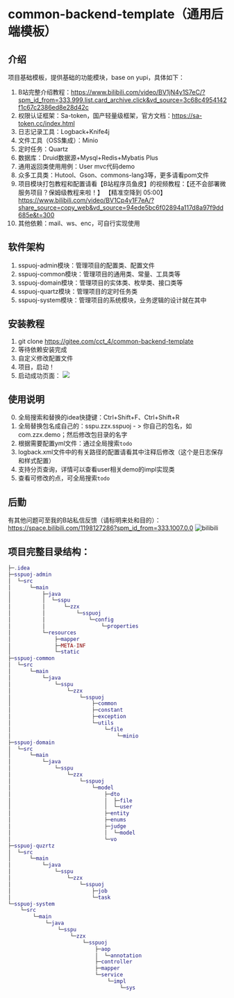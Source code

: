 # common-backend-template（通用后端模板）

## 介绍
项目基础模板，提供基础的功能模块，base on yupi，具体如下：
1. B站完整介绍教程：https://www.bilibili.com/video/BV1jN4y1S7eC/?spm_id_from=333.999.list.card_archive.click&vd_source=3c68c4954142f1c67c2386ed8e28d42c
2. 权限认证框架：Sa-token，国产轻量级框架，官方文档：https://sa-token.cc/index.html
3. 日志记录工具：Logback+Knife4j
4. 文件工具（OSS集成）：Minio
5. 定时任务：Quartz
6. 数据库：Druid数据源+Mysql+Redis+Mybatis Plus
7. 通用返回类使用用例：User mvc代码demo
8. 众多工具类：Hutool、Gson、commons-lang3等，更多请看pom文件
9. 项目模块打包教程和配置请看【B站程序员鱼皮】的视频教程：【还不会部署微服务项目？保姆级教程来啦！】 【精准空降到 05:00】 https://www.bilibili.com/video/BV1Cp4y1F7eA/?share_source=copy_web&vd_source=94ede5bc6f02894a117d8a97f9dd685e&t=300
10. 其他依赖：mail、ws、enc，可自行实现使用

## 软件架构
1. sspuoj-admin模块：管理项目的配置类、配置文件
2. sspuoj-common模块：管理项目的通用类、常量、工具类等
3. sspuoj-domain模块：管理项目的实体类、枚举类、接口类等
4. sspuoj-quartz模块：管理项目的定时任务类
5. sspuoj-system模块：管理项目的系统模块，业务逻辑的设计就在其中


## 安装教程

1. git clone https://gitee.com/cct_4/common-backend-template
2. 等待依赖安装完成
3. 自定义修改配置文件
4. 项目，启动！
5. 启动成功页面：
![](https://picst.sunbangyan.cn/2023/11/17/d63c6af825fc8247ff7e6b13716959b7.png)

## 使用说明
0. 全局搜索和替换的idea快捷键：Ctrl+Shift+F、Ctrl+Shift+R
1. 全局替换包名成自己的：sspu.zzx.sspuoj - > 你自己的包名，如com.zzx.demo；然后修改包目录的名字
2. 根据需要配置yml文件：通过全局搜索`todo`
3. logback.xml文件中的有关路径的配置请看其中注释后修改（这个是日志保存和样式配置）
4. 支持分页查询，详情可以查看user相关demo的impl实现类
5. 查看可修改的点，可全局搜索`todo`


## 后勤
有其他问题可至我的B站私信反馈（请标明来处和目的）：https://space.bilibili.com/1198127286?spm_id_from=333.1007.0.0
![bilibili](https://picdl.sunbangyan.cn/2023/11/17/0629277188fb42abe56b5417e7d09b95.png)

## 项目完整目录结构：
```lua
├─.idea
├─sspuoj-admin
│  └─src
│      └─main
│          ├─java
│          │  └─sspu
│          │      └─zzx
│          │          └─sspuoj
│          │              └─config
│          │                  └─properties
│          └─resources
│              ├─mapper
│              ├─META-INF
│              └─static
├─sspuoj-common
│  └─src
│      └─main
│          └─java
│              └─sspu
│                  └─zzx
│                      └─sspuoj
│                          ├─common
│                          ├─constant
│                          ├─exception
│                          └─utils
│                              └─file
│                                  └─minio
├─sspuoj-domain
│  └─src
│      └─main
│          └─java
│              └─sspu
│                  └─zzx
│                      └─sspuoj
│                          └─model
│                              ├─dto
│                              │  ├─file
│                              │  └─user
│                              ├─entity
│                              ├─enums
│                              ├─judge
│                              │  └─model
│                              └─vo
├─sspuoj-quzrtz
│  └─src
│      └─main
│          └─java
│              └─sspu
│                  └─zzx
│                      └─sspuoj
│                          ├─job
│                          └─task
└─sspuoj-system
    └─src
        └─main
            └─java
                └─sspu
                    └─zzx
                        └─sspuoj
                            ├─aop
                            │  └─annotation
                            ├─controller
                            ├─mapper
                            └─service
                                └─impl
                                    └─sys